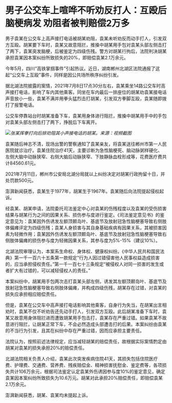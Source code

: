 

# 男子公交车上喧哗不听劝反打人：互殴后脑梗病发 劝阻者被判赔偿2万多

男子袁某在公交车上高声接打电话被胡某劝阻，袁某未听劝反而动手打人，引发双方互殴。胡某要下车时，袁某又故意阻拦，推搡中胡某用手包对袁某头部左侧击打了两下，袁某突发脑梗，后被鉴定为四级伤残。警方对胡某行拘后，法院判决胡某承担袁某因本案纠纷所致损失的20%，即赔偿袁某2.1万余元。

今年5月，四川“高铁掌掴事件”引起热议。近日，湖南郴州北湖区法院通报了这起“公交车上互殴”事件，同样是因公共场所秩序纠纷引发。

据北湖法院披露的案情，2021年7月8日17点30分左右，袁某乘坐14路公交车时高声接打电话，影响了车内其他乘客。同坐在车内最后一排座位的胡某劝袁某接电话声音放小一些，袁某不满并用拳头猛烈击打胡某，引发双方拳脚互殴，袁某随即拨打了报警电话。

公交车停靠站台时胡某准备下车，袁某用身体进行阻拦，推搡中胡某用手中的手包对袁某头部左侧击打了两下，挣脱后下车离开。

![](https://inews.gtimg.com/newsapp_bt/0/15810537515/1000)_张某挥拳打向后排劝阻其小声接电话的胡某。来源：视频截图_

袁某随后神志不清，现场出警的警察通知了袁某亲友，将袁某送往郴州市第一人民医院就诊治疗。袁某住院治疗41天，主要诊断为急性脑梗死、脑动脉粥样硬化、左侧大脑中动脉狭窄、右侧大脑后动脉狭窄、下肢静脉血栓形成等，花费医疗费共计84560.61元。

2021年7月11日，郴州市公安局北湖分局就以上纠纷决定对胡某行政拘留十日，并处罚款500元。

澎湃新闻获悉，袁某生于1977年，胡某生于1967年。袁某随后向法院提起侵权起诉。

经袁某、胡某申请，法院委托司法鉴定中心对袁某的伤残程度以及袁某的受伤损害结果与胡某行为之间的因果关系、损伤参与度进行鉴定。《司法鉴定意见书》的鉴定意见为：袁某因外伤诱发左额顶颞岛叶、基底节及放射冠急性脑梗塞导致右侧肢体偏瘫评定为四级伤残；袁某人身损害与其自身基础疾病有因果关系，其被损害因素为轻微作用；袁某因外伤诱发左额顶颞岛叶、基底节及放射冠急性脑梗塞导致右侧肢体偏瘫的损伤参与度为轻微因果关系，其参与度为5%-15%（建议10%）。

北湖法院审理认为，本案系生命权、身体权、健康权纠纷。《中华人民共和国民法典》第一千一百六十五条第一款规定“行为人因过错侵害他人民事权益造成损害的，应当承担侵权责任。”第一千一百七十三条规定“被侵权人对同一损害的发生或者扩大有过错的，可以减轻侵权人的责任。”

本案纠纷中，胡某用手包两次击打袁某头部左侧，诱发其左额顶颞岛叶、基底节及放射冠急性脑梗塞导致右侧肢体偏瘫，并构成四级伤残，胡某存在过错，对袁某的损失应承担相应赔偿责任。

但是，袁某在公交车中高声接打电话影响其他乘客，自身行为失当，在胡某出言相劝时，袁某不仅不听劝告还先动手打人，引发双方互殴。此后胡某准备下车时，袁某又故意用身体阻拦进而遭致胡某用手包击打，袁某存在严重过错。如果袁某不故意进行阻拦，让胡某正常下车，不会必然造成头部遭击打的后果。本案纠纷由袁某的不当行为引发，且其在纠纷中存在严重过错，因而应承担主要责任。

法院认为，按照前述法律规定，应当减轻胡某的赔偿责任，故根据实际案情酌定由胡某对袁某的损失承担20%的赔偿责任。

北湖法院相关负责人介绍，袁某此次突发疾病住院41天，其损失包括住院医疗费、护理费、交通费、营养费、残疾赔偿金、精神损害抚慰金、鉴定费等，各项损失共计106万余元，根据司法鉴定认定袁某外伤诱因参与度10%的鉴定意见，确定袁某因本案纠纷所致损失为10.6万元。胡某对此承担20%赔偿责任，即赔偿袁某2.1万余元。

澎湃新闻获悉，胡某、袁某均未提起上诉。

